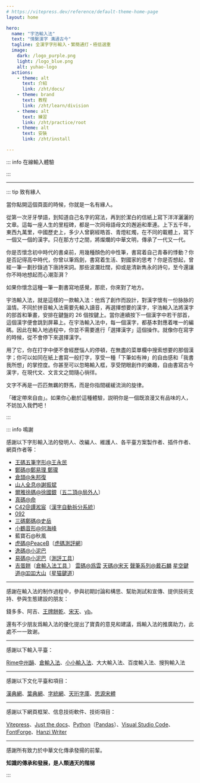 ```yaml
---
# https://vitepress.dev/reference/default-theme-home-page
layout: home

hero:
  name: "宇浩輸入法"
  text: "情繫漢字 溝通古今"
  tagline: 全漢字字形輸入・繁簡通打・極低選重
  image:
    dark: /logo_purple.png
    light: /logo_blue.png
    alt: yuhao-logo
  actions:
    - theme: alt
      text: 介紹
      link: /zht/docs/
    - theme: brand
      text: 教程
      link: /zht/learn/division
    - theme: alt
      text: 練習
      link: /zht/practice/root
    - theme: alt
      text: 安裝
      link: /zht/install

---
```


<script setup>
import Search from '@/search/FetchSearch.vue'
import Chaifen from '@/chaifen/Chaifen.vue'
import MultiChaifen from '@/chaifen/MultiChaifen.vue'
import IME from '@/ime/FetchInput.vue'
</script>

<div class="zigen-font">
<Search chaifenUrl="/chaifen.csv" zigenUrl="/zigen-star.csv" supplement />
</div>

::: info 在線輸入體驗

<IME mabiaoUrl="/mb-star.txt" />

:::

---

<!-- <MultiChaifen chars="卿雲爛兮糾縵縵兮" :size="35" />
<MultiChaifen chars="日月光華旦復旦兮" :size="35" />
<MultiChaifen chars="明明上天爛然星陳" :size="35" />
<MultiChaifen chars="日月光華弘於一人" :size="35" /> -->

::: tip 致有緣人

當你點開這個頁面的時候，你就是一名有緣人。

從第一次牙牙學語，到知道自己名字的寫法，再到於潔白的信紙上寫下洋洋灑灑的文章。這每一座人生的里程碑，都是一次同母語母文的邂逅和牽連。上下五千年，東西九萬里，中國歷史上，多少人曾窮經皓首、青燈紅燭，在不同的載體上，寫下一個又一個的漢字。只在那方寸之間，將燦爛的中華文明，傳承了一代又一代。

你是否懷念初中時代的書桌前，用幾種顏色的中性筆，書寫着自己青春的悸動？你是否記得高中時代，你曾以筆爲劍，書寫着生活、對國家的思考？你是否想起，曾經一筆一劃抄錄過下唐詩宋詞。那些波瀾壯闊，抑或是清新雋永的詩句，至今還讓你不時地想起而心潮澎湃？

如果你懷念這種一筆一劃書寫地感覺，那麽，你來對了地方。

宇浩輸入法，就是這樣的一款輸入法：他爲了創作而設計，對漢字懷有一份脉脉的溫情。不同於拼音輸入法需要先輸入讀音，再選擇想要的漢字，宇浩輸入法將漢字的部首和筆畫，安排在鍵盤的 26 個按鍵上。當你連續按下一個漢字中若干部首，這個漢字便會跳到屏幕上。在宇浩輸入法中，每一個漢字，都基本對應着唯一的編碼。因此在輸入地過程中，你並不需要進行「選擇漢字」這個操作。就像你在寫字的時候，從不會停下來選擇漢字。

用了它，你在打字中便不會經歷惱人的停頓，在無盡的菜單欄中搜索想要的那個漢字；你可以如同在紙上書寫一般打字，享受一種「下筆如有神」的自由感和「我書我所想」的掌控度。你甚至可以忽略輸入框，享受閉眼創作的樂趣，自由書寫古今漢字，在現代文、文言文之間隨心徜徉。

文字不再是一匹匹無羈的野馬，而是你指間緩緩流淌的旋律。

「確定帶來自由」。如果你心動於這種體驗，説明你是一個既浪漫又有品味的人，不妨加入我們吧！

:::

::: info 鳴謝

感謝以下字形輸入法的發明人、改編人、維護人、各平臺方案製作者、插件作者、網頁作者等：

- [王碼五筆字形@王永民](http://www.wangma.net.cn/)
- [鄭碼@鄭易理 鄭瓏](https://www.china-e.com.cn/li/main/zhengma/jj.htm)
- [倉頡@朱邦復](http://www.cbflabs.com/)
- [山人全息@謝振斌](https://siuze.github.io/ShanRenMaLTS/)
- [爾雅徐碼@徐國銀](http://xumax.cn/)〔[五二頂@局外人](https://github.com/Ace-Who/rime-xuma?tab=readme-ov-file)〕
- [真碼@命](http://sixchou.ysepan.com/)
- [C42@譚淞宸](https://github.com/tansongchen/c42)〔[漢字自動拆分系統](https://chaifen.app/)〕
- [092](https://092wb.github.io/)
- [三碼鄭碼@史岳](http://zzzm.ysepan.com/?xzpd=1)
- [小鶴音形@何海峰](https://flypy.com/)
- 藍寶石@秋風
- [虎碼@PeaceB](https://www.tiger-code.com/)〔[虎碼測評網](http://assess.tiger-code.com/)〕
- [逸碼@小泥巴](https://yb6b.github.io/yima/graceful-code/)
- [易碼@小泥巴](https://yb6b.github.io/yima/)〔[測評工具](https://yb6b.github.io/#/)〕
- [吉蛋餅](https://lost-melody.github.io/wafel/)〔[倉輸入法工具
](https://lost-melody.github.io/hamster-tools/)〕
[雲碼@爲雲](https://github.com/orbitoo/kumo)
[天碼@宋天](http://soongsky.com/sky/)
[聲筆系列@戴石麟](https://sbxlm.github.io/)
[星空鍵道@吅吅大山](https://xkinput.github.io/)〔[星猫鍵道](https://github.com/hugh7007/xmjd6-rere)〕

---

感謝在輸入法的制作過程中，參與初期討論和構思、幫助測試和宣傳、提供技術支持、參與生態建設的朋友：

錢多多、阿吉、[王牌餅乾](https://github.com/lost-melody)、[宋天](http://soongsky.com/)、[yb](https://github.com/yb6b)。

還有不少朋友爲輸入法的優化提出了寶貴的意見和建議，爲輸入法的推廣助力，此處不一一致谢。

---

感謝以下輸入平臺：

[Rime中州韻](https://rime.im/)、[倉輸入法](https://ihsiao.com/apps/hamster/)、[小小輸入法](https://yong.dgod.net/)、大大輸入法、百度輸入法、搜狗輸入法

---

感謝以下文化平臺和項目：

[漢典網](https://www.zdic.net/)、[葉典網](http://yedict.com/zslf.htm)、[字統網](https://zi.tools/)、[天珩字庫](http://cheonhyeong.com/Simplified/download.html)、[思源宋體](https://source.typekit.com/source-han-serif/cn/)

---

感謝以下網頁框架、信息技術軟件、技術項目：

[Vitepress](https://vitepress.dev/zh/)、[Just the docs](https://just-the-docs.com/)、[Python](https://www.python.org/)〔[Pandas](https://pandas.pydata.org/)〕、[Visual Studio Code](https://code.visualstudio.com/)、[FontForge](https://fontforge.org/en-US/)、[Hanzi Writer](https://hanziwriter.org/cn/)

---

感謝所有致力於中華文化傳承發揚的前輩。

**知識的傳承和發展，是人類通天的階梯**

:::
